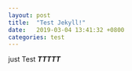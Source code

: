 ```yaml
---
layout: post
title:  "Test Jekyll!"
date:   2019-03-04 13:41:32 +0800
categories: test
---
```


just Test
***TTTTT***
